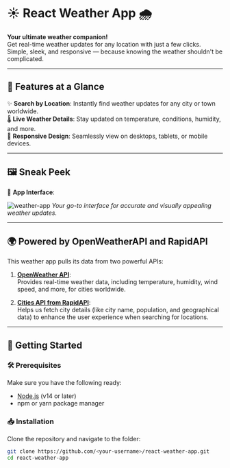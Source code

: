 # ☀️ React Weather App 🌧️

**Your ultimate weather companion!**  
Get real-time weather updates for any location with just a few clicks. Simple, sleek, and responsive — because knowing the weather shouldn't be complicated.

---

## 🌟 Features at a Glance

✨ **Search by Location**: Instantly find weather updates for any city or town worldwide.  
🌡️ **Live Weather Details**: Stay updated on temperature, conditions, humidity, and more.  
📱 **Responsive Design**: Seamlessly view on desktops, tablets, or mobile devices.

---

## 🖼️ Sneak Peek  

🎉 **App Interface**:

![weather-app](https://github.com/user-attachments/assets/fa827f0f-bb2a-4a29-a87d-db73c329a2a0)
*Your go-to interface for accurate and visually appealing weather updates.*

---

## 🌍 Powered by OpenWeatherAPI and RapidAPI  

This weather app pulls its data from two powerful APIs:

1. **[OpenWeather API](https://openweathermap.org/)**:  
   Provides real-time weather data, including temperature, humidity, wind speed, and more, for cities worldwide.  

2. **[Cities API from RapidAPI](https://rapidapi.com/)**:  
   Helps us fetch city details (like city name, population, and geographical data) to enhance the user experience when searching for locations.

---

## 🚀 Getting Started

### 🛠️ Prerequisites  
Make sure you have the following ready:  
- [Node.js](https://nodejs.org/) (v14 or later)  
- npm or yarn package manager  

### 📥 Installation

Clone the repository and navigate to the folder:  
```bash
git clone https://github.com/<your-username>/react-weather-app.git
cd react-weather-app
